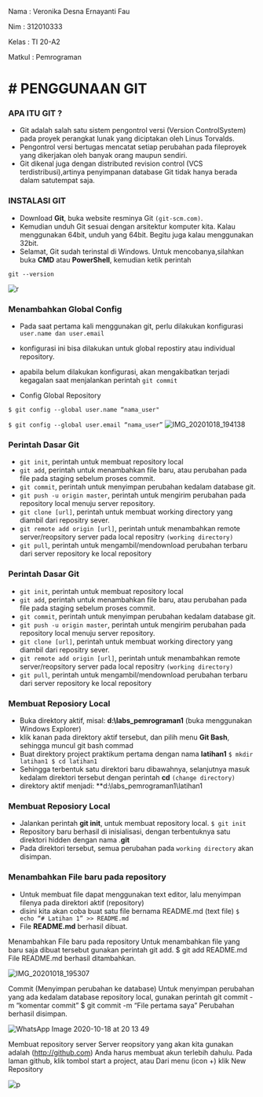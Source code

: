 Nama    : Veronika Desna Ernayanti Fau

Nim     : 312010333

Kelas   : TI 20-A2

Matkul  : Pemrograman

# # PENGGUNAAN GIT 


### APA ITU GIT ?
* Git adalah salah satu sistem pengontrol versi (Version ControlSystem) pada proyek perangkat lunak yang diciptakan oleh Linus Torvalds.
* Pengontrol versi bertugas mencatat setiap perubahan pada fileproyek yang dikerjakan oleh banyak orang maupun sendiri.
* Git dikenal juga dengan distributed revision control (VCS terdistribusi),artinya penyimpanan database Git tidak hanya berada dalam satutempat saja.


### INSTALASI GIT
* Download **Git**, buka website resminya Git `(git-scm.com)`.
* Kemudian unduh Git sesuai dengan arsitektur komputer kita. Kalau menggunakan 64bit, unduh yang 64bit. Begitu juga kalau menggunakan 32bit.
* Selamat, Git sudah terinstal di Windows. Untuk mencobanya,silahkan buka **CMD** atau **PowerShell**, kemudian ketik perintah

``git --version``

![r](https://user-images.githubusercontent.com/73016496/96367437-0a362380-1178-11eb-96a1-4f6fff8d98bf.png)


### Menambahkan Global Config
* Pada saat pertama kali menggunakan git, perlu dilakukan konfigurasi ``user.name dan user.email``

* konfigurasi ini bisa dilakukan untuk global repostiry atau individual repository.

* apabila belum dilakukan konfigurasi, akan mengakibatkan terjadi kegagalan saat menjalankan perintah `git commit`

* Config Global Repository

`$ git config --global user.name “nama_user"`

`$ git config --global user.email “nama_user”`
![IMG_20201018_194138](https://user-images.githubusercontent.com/73016496/96367856-7c0f6c80-117a-11eb-90f8-68e56beab055.JPG)


### Perintah Dasar Git

* `git init`, perintah untuk membuat repository local
* `git add`, perintah untuk menambahkan file baru, atau perubahan pada file pada staging sebelum proses commit.
* `git commit`, perintah untuk menyimpan perubahan kedalam database git.
* `git push -u origin master`, perintah untuk mengirim perubahan pada repository local menuju server repository.
* `git clone [url]`, perintah untuk membuat working directory yang diambil dari repositry sever.
* `git remote add origin [url]`, perintah untuk menambahkan remote server/reopsitory server pada local repositry ``(working directory)``
* `git pull`, perintah untuk mengambil/mendownload perubahan terbaru dari server repository ke local repository

### Perintah Dasar Git

* `git init`, perintah untuk membuat repository local
* `git add`, perintah untuk menambahkan file baru, atau perubahan pada file pada staging sebelum proses commit.
* `git commit`, perintah untuk menyimpan perubahan kedalam database git.
* `git push -u origin master`, perintah untuk mengirim perubahan pada repository local menuju server repository.
* `git clone [url]`, perintah untuk membuat working directory yang diambil dari repositry sever.
* `git remote add origin [url]`, perintah untuk menambahkan remote server/reopsitory server pada local repositry ``(working directory)``
* `git pull`, perintah untuk mengambil/mendownload perubahan terbaru dari server repository ke local repository


### Membuat Reposiory Local

* Buka direktory aktif, misal: **d:\labs_pemrograman1** (buka menggunakan Windows Explorer)
* klik kanan pada direktory aktif tersebut, dan pilih menu **Git Bash**, sehingga muncul git bash commad
* Buat direktory project praktikum pertama dengan nama **latihan1**
``$ mkdir latihan1
$ cd latihan1``
* Sehingga terbentuk satu direktori baru dibawahnya, selanjutnya masuk kedalam direktori tersebut dengan perintah **cd** ``(change directory)``
* direktory aktif menjadi: **d:\labs_pemrograman1\latihan1


### Membuat Reposiory Local

* Jalankan perintah **git init**, untuk membuat repository local.
`$ git init`
* Repository baru berhasil di inisialisasi, dengan terbentuknya satu direktori hidden dengan nama .**git**
* Pada direktori tersebut, semua perubahan pada `working directory` akan disimpan.


### Menambahkan File baru pada repository

* Untuk membuat file dapat menggunakan text editor, lalu menyimpan filenya pada direktori aktif (repository)
* disini kita akan coba buat satu file bernama README.md (text file)
`$ echo “# Latihan 1” >> README.md`
* File **README.md** berhasil dibuat.

Menambahkan File baru pada repository
Untuk menambahkan file yang baru saja dibuat tersebut gunakan perintah git add. $ git add README.md
File README.md berhasil ditambahkan.

![IMG_20201018_195307](https://user-images.githubusercontent.com/73016496/96368105-318eef80-117c-11eb-9faa-f70e8b12a2df.JPG)


Commit (Menyimpan perubahan ke database)
Untuk menyimpan perubahan yang ada kedalam database repository local, gunakan perintah git commit -m “komentar commit” $ git commit -m “File pertama saya”
Perubahan berhasil disimpan.

![WhatsApp Image 2020-10-18 at 20 13 49](https://user-images.githubusercontent.com/73016496/96368765-0c03e500-1180-11eb-81d9-f0337cb80e5a.jpeg)


Membuat repository server
Server reopsitory yang akan kita gunakan adalah (http://github.com)
Anda harus membuat akun terlebih dahulu.
Pada laman github, klik tombol start a project, atau
Dari menu (icon +) klik New Repository

![p](https://user-images.githubusercontent.com/73016496/96368932-035fde80-1181-11eb-97c7-57596a32a786.png)











